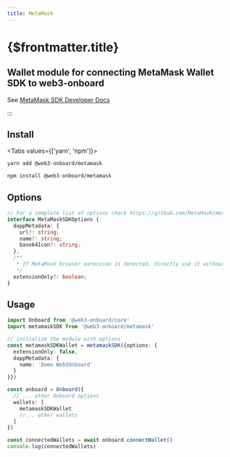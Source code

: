 ```yaml
---
title: MetaMask
---
```


# {$frontmatter.title}

## Wallet module for connecting MetaMask Wallet SDK to web3-onboard

See [MetaMask SDK Developer Docs](https://github.com/MetaMask/metamask-sdk)

:::

## Install

<Tabs values={['yarn', 'npm']}>
<TabPanel value="yarn">

```sh copy
yarn add @web3-onboard/metamask
```

  </TabPanel>
  <TabPanel value="npm">

```sh copy
npm install @web3-onboard/metamask
```

  </TabPanel>
</Tabs>

## Options

```typescript
// For a complete list of options check https://github.com/MetaMask/metamask-sdk
interface MetaMaskSDKOptions {
  dappMetadata: {
    url?: string;
    name?: string;
    base64Icon?: string;
  },
  /**
   * If MetaMask browser extension is detected, directly use it without prompting the user.
   */
  extensionOnly?: boolean;
}
```

## Usage

```typescript
import Onboard from '@web3-onboard/core'
import metamaskSDK from '@web3-onboard/metamask'

// initialize the module with options
const metamaskSDKWallet = metamaskSDK({options: {
  extensionOnly: false,
  dappMetadata: {
    name: 'Demo Web3Onboard'
  }
}})

const onboard = Onboard({
  // ... other Onboard options
  wallets: [
    metamaskSDKWallet
    //... other wallets
  ]
})

const connectedWallets = await onboard.connectWallet()
console.log(connectedWallets)
```
